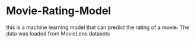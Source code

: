 # Movie-Rating-Model
this is a machine learning model that can predict the rating of a movie.
The data was loaded from MovieLens datasets
